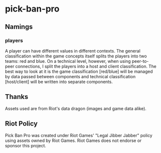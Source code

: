 # pick-ban-pro


## Namings

### players

A player can have different values in different contexts. The general classification within the game concepts itself splits the players into two teams: red and blue. On a technical level, however, when using peer-to-peer connections, I split the players into a host and client classification. The best way to look at it is the game classification \[red/blue\] will be managed by data passed between components and technical classification \[host/client\] will be written into separate components.

## Thanks

Assets used are from Riot's data dragon (images and game data alike).

## Riot Policy

Pick Ban Pro was created under Riot Games' "Legal Jibber Jabber" policy using assets owned by Riot Games.  Riot Games does not endorse or sponsor this project.
